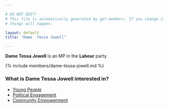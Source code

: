 ```yaml
---

# DO NOT EDIT!
# This file is automatically generated by get-members. If you change it, bad
# things will happen.

layout: default
title: "Dame  Tessa Jowell"

---
```


**Dame  Tessa Jowell** is an MP in the **Labour** party.

{% include members/dame-tessa-jowell.md %}

### What is Dame  Tessa Jowell interested in?


* [Young People](/interests/young-people.html)
* [Political Engagement](/interests/political-engagement.html)
* [Community Empowerment](/interests/community-empowerment.html)
